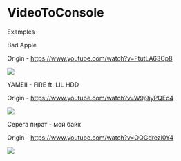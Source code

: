 # VideoToConsole
Examples

Bad Apple

Origin - https://www.youtube.com/watch?v=FtutLA63Cp8

![](https://github.com/YorickDano/VideoToConsole/blob/master/ImageConverter/Examples/BadApple.gif)

YAMEII - FIRE ft. LIL HDD

Origin - https://www.youtube.com/watch?v=W9j9iyPQEo4

![](https://github.com/YorickDano/VideoToConsole/blob/master/ImageConverter/Examples/Fire.gif)

Серега пират - мой байк

Origin - https://www.youtube.com/watch?v=OQGdrezi0Y4

![](https://github.com/YorickDano/VideoToConsole/blob/master/ImageConverter/Examples/MyBike.gif)
